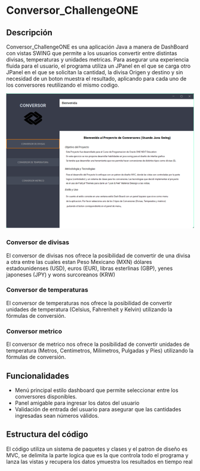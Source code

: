 <h1>Conversor_ChallengeONE</h1>

<h2>Descripción</h2>
<p>Conversor_ChallengeONE es una aplicación Java a manera de DashBoard con vistas SWING que permite a los usuarios convertir entre distintas divisas, temperaturas y unidades metricas. Para asegurar una experiencia fluida
  para el usuario, el programa utiliza un JPanel en el que se carga otro JPanel en el que se solicitan la cantidad, la divisa Origen y destino y sin necesidad de un boton muestra el resultado, aplicando para cada uno de
los conversores reutilizando el mismo codigo.</p>

![Imagen del conversor de divisas](img/Bienvenida.png)

<h3>Conversor de divisas</h3>
<p>El conversor de divisas nos ofrece la posibilidad de convertir de una divisa a otra entre las cuales estan Peso Mexicano (MXN) dólares estadounidenses (USD), euros (EUR), libras esterlinas (GBP), yenes japoneses (JPY) y wons surcoreanos (KRW) </p>




<h3>Conversor de temperaturas</h3>
<p>El conversor de temperaturas nos ofrece la posibilidad de convertir unidades de temperatura (Celsius, Fahrenheit y Kelvin) utilizando la fórmulas de conversión.</p>

<h3>Conversor metrico</h3>
<p>El conversor de metrico nos ofrece la posibilidad de convertir unidades de temperatura (Metros, Centímetros, Milímetros, Pulgadas y Pies) utilizando la fórmulas de conversión.</p>

<h2>Funcionalidades</h2>
<ul>
  <li>Menú principal estilo dashboard que permite seleccionar entre los conversores disponibles.</li>
  <li>Panel amigable para ingresar los datos del usuario</li>
  <li>Validación de entrada del usuario para asegurar que las cantidades ingresadas sean números válidos.</li>
</ul>

<h2>Estructura del código</h2>
<p>El código utiliza un sistema de paquetes y clases y el patron de diseño es MVC, se delimita la parte logica que es la que controla todo el programa y lanza las vistas y recupera los datos ymuestra los resultados en tiempo real</p>
